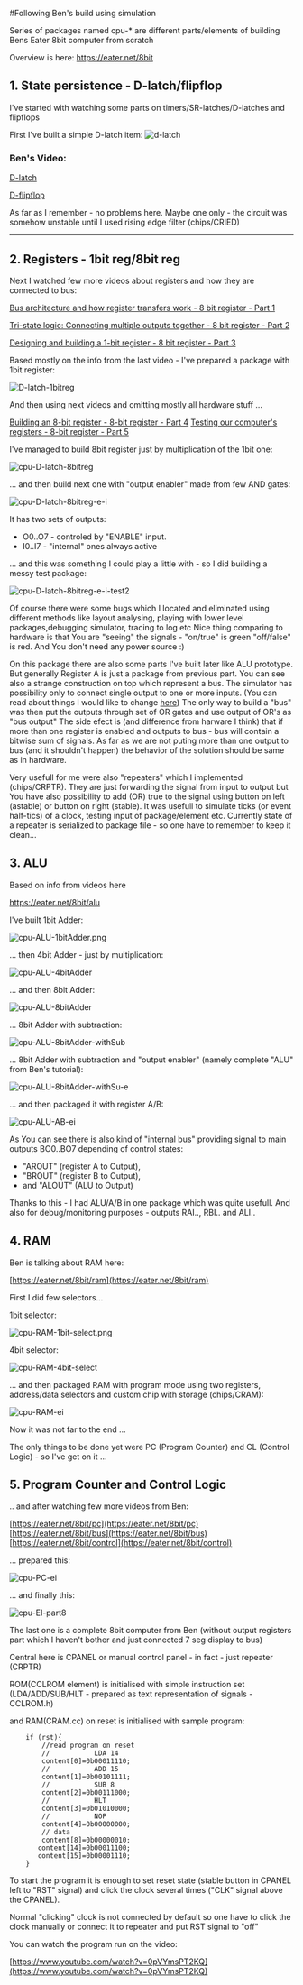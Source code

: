 #Following Ben's build using simulation

Series of packages named cpu-* are different parts/elements of building Bens Eater 8bit computer from scratch 

Overview is here:
https://eater.net/8bit

## 1. State persistence - D-latch/flipflop

I've started with watching some parts on timers/SR-latches/D-latches and flipflops

First I've built  a simple D-latch item:
![d-latch](../packages/cpu-D-latch.png)

### Ben's Video:
[D-latch](https://www.youtube.com/watch?v=peCh_859q7Q)

[D-flipflop](https://www.youtube.com/watch?v=YW-_GkUguMM)

As far as I remember - no problems here.
Maybe one only - the circuit was somehow unstable until I used rising edge filter (chips/CRIED)

---
## 2. Registers - 1bit reg/8bit reg

Next I watched few more videos about registers and how they are connected to bus:

[Bus architecture and how register transfers work - 8 bit register - Part 1](https://www.youtube.com/watch?v=QzWW-CBugZo)

[Tri-state logic: Connecting multiple outputs together - 8 bit register - Part 2](https://www.youtube.com/watch?v=faAjse109Q8)

[Designing and building a 1-bit register - 8 bit register - Part 3](https://www.youtube.com/watch?v=-arYx_oVIj8)

Based mostly on the info from the last video - I've prepared a package with 1bit register:

![D-latch-1bitreg](../packages/cpu-D-latch-1bitreg.png)

And then using next videos and omitting mostly all hardware stuff ...

[Building an 8-bit register - 8-bit register - Part 4](https://www.youtube.com/watch?v=CiMaWbz_6E8)
[Testing our computer's registers - 8-bit register - Part 5](https://www.youtube.com/watch?v=9WE3Obdjtv0&t=2s)

I've managed to build 8bit register just by multiplication of the 1bit one:

![cpu-D-latch-8bitreg](../packages/cpu-D-latch-8bitreg.png)

... and then build next one with "output enabler" made from few AND gates:

![cpu-D-latch-8bitreg-e-i](../packages/cpu-D-latch-8bitreg-e-i.png)

It has two sets of outputs:
- O0..O7 - controled by "ENABLE" input.
- I0..I7 - "internal" ones always active 

... and this was something I could play a little with - so I did building a messy test package:

![cpu-D-latch-8bitreg-e-i-test2](../packages/cpu-D-latch-8bitreg-e-i-test2.png)

Of course there were some bugs which I located and eliminated using different methods like layout analysing, playing with lower level packages,debugging simulator, tracing to log etc 
Nice thing comparing to hardware is that You are "seeing" the signals - "on/true" is green "off/false" is red.
And You don't need any power source :)

On this package there are also some parts I've built later like ALU prototype. 
But generally Register A is just a package from previous part.
You can see also a strange construction on top which represent a bus.
The simulator has possibility only to connect single output to one or more inputs.
(You can read about things I would like to change [here](todo/base-concepts.md))
The only way to build a "bus" was then put the outputs through set of OR gates and use output of OR's as "bus output"
The side efect is (and difference from harware I think) that if  more than one register is enabled and outputs to bus - bus will contain a bitwise sum of signals.
As far as we are not puting more than one output to bus (and it shouldn't happen) the behavior of the solution should be same as in hardware.

Very usefull for me were also "repeaters" which I implemented (chips/CRPTR).
They are just forwarding the signal from input to output but You have also possibility to add (OR) true to the signal using button on left (astable) or button on right (stable).
It was usefull to simulate ticks (or event half-tics) of a clock, testing input of package/element etc.
Currently state of a repeater is serialized to package file - so one have to remember to keep it clean...

## 3. ALU

Based on info from videos here 

https://eater.net/8bit/alu

I've built 1bit Adder:

![cpu-ALU-1bitAdder.png](../packages/cpu-ALU-1bitAdder.png)

... then 4bit Adder - just by multiplication:

![cpu-ALU-4bitAdder](../packages/cpu-ALU-4bitAdder.png)

... and then 8bit Adder:

![cpu-ALU-8bitAdder](../packages/cpu-ALU-8bitAdder.png)

... 8bit Adder with subtraction:

![cpu-ALU-8bitAdder-withSub](../packages/cpu-ALU-8bitAdder-withSub.png)

... 8bit Adder with subtraction and "output enabler" (namely complete "ALU" from Ben's tutorial):

![cpu-ALU-8bitAdder-withSu-e](../packages/cpu-ALU-8bitAdder-withSu-e.png)

... and then packaged it with register A/B:

![cpu-ALU-AB-ei](../packages/cpu-ALU-AB-ei.png)

As You can see there is also kind of "internal bus" providing signal to main outputs
  BO0..BO7 depending of control states:
  - "AROUT" (register A to Output),
  - "BROUT" (register B to Output),
  - and "ALOUT" (ALU to Output)
  
Thanks to this - I had ALU/A/B in one package which was quite usefull.
And also for debug/monitoring  purposes - outputs RAI.., RBI.. and ALI..

## 4. RAM

Ben is talking about RAM here:

[https://eater.net/8bit/ram](https://eater.net/8bit/ram)

First I did few selectors...

1bit selector:

![cpu-RAM-1bit-select.png](../packages/cpu-RAM-1bit-select.png)

4bit selector:

![cpu-RAM-4bit-select](../packages/cpu-RAM-4bit-select.png)

... and then packaged RAM with program mode using two registers, address/data selectors and custom chip with storage (chips/CRAM):

![cpu-RAM-ei](../packages/cpu-RAM-ei.png)

Now it was not far to the end ... 

The only things to be done yet were PC (Program Counter) and CL (Control Logic) - so I've get on it ...

## 5. Program Counter and Control Logic

.. and after watching few more videos from Ben:

[https://eater.net/8bit/pc](https://eater.net/8bit/pc)
[https://eater.net/8bit/bus](https://eater.net/8bit/bus)
[https://eater.net/8bit/control](https://eater.net/8bit/control)

... prepared this:

![cpu-PC-ei](cpu-PC-ei.png)

... and finally this:

![cpu-EI-part8](cpu-EI-part8.png)

The last one is a complete 8bit computer from Ben (without output registers part which I haven't bother and just connected 7 seg display to bus)

Central here is CPANEL or manual control panel - in fact - just repeater (CRPTR)

ROM(CCLROM element) is initialised with simple instruction set (LDA/ADD/SUB/HLT - prepared as text representation of signals - CCLROM.h) 

and RAM(CRAM.cc) on reset is initialised with sample program:

```
    if (rst){
        //read program on reset
        //           LDA 14
        content[0]=0b00011110;
        //           ADD 15
        content[1]=0b00101111;
        //           SUB 8
        content[2]=0b00111000;
        //           HLT
        content[3]=0b01010000;
        //           NOP
        content[4]=0b00000000;
        // data
        content[8]=0b00000010;
       content[14]=0b00011100;
       content[15]=0b00001110;
    }
```

To start the program it is enough to set reset state (stable button in CPANEL left to "RST" signal) and click the clock several times ("CLK" signal above the CPANEL).

Normal "clicking" clock is not connected by default so one have to click the clock manually or connect it to repeater and put RST signal to "off"

You can watch the program run on the video:

[https://www.youtube.com/watch?v=0pVYmsPT2KQ](https://www.youtube.com/watch?v=0pVYmsPT2KQ)
